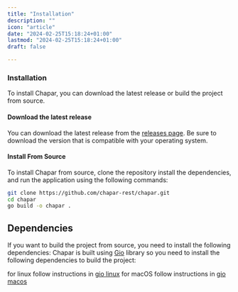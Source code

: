 ```yaml
---
title: "Installation"
description: ""
icon: "article"
date: "2024-02-25T15:18:24+01:00"
lastmod: "2024-02-25T15:18:24+01:00"
draft: false

---
```


### Installation
To install Chapar, you can download the latest release or build the project from source.

#### Download the latest release
You can download the latest release from the [releases page](https://github.com/chapar-rest/chapar/releases).
Be sure to download the version that is compatible with your operating system.

#### Install From Source
To install Chapar from source, clone the repository install the dependencies, and run the application using the following commands:
```bash
git clone https://github.com/chapar-rest/chapar.git
cd chapar
go build -o chapar .
```

## Dependencies
If you want to build the project from source, you need to install the following dependencies:
Chapar is built using [Gio](https://gioui.org) library so you need to install the following dependencies to build the project:

for linux follow instructions in [gio linux](https://gioui.org/doc/install/linux)
for macOS follow instructions in [gio macos](https://gioui.org/doc/install/macos)

